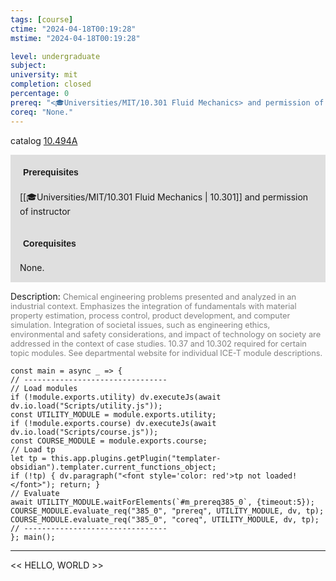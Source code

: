 ```yaml
---
tags: [course]
ctime: "2024-04-18T00:19:28"
mstime: "2024-04-18T00:19:28"

level: undergraduate
subject: 
university: mit
completion: closed
percentage: 0
prereq: "<🎓Universities/MIT/10.301 Fluid Mechanics> and permission of instructor"
coreq: "None."
---
```


catalog [10.494A](http://student.mit.edu/catalog/m10a.html#10.494A)

<span style="display: block; padding: 15px; background-color: rgb(100, 100, 100, 0.2);"><font id="m_prereq385_0" style="display: block; font-family: Arial, sans-serif; font-weight: bold; padding: 5px">Prerequisites</font><br><span id="prereq385_0">[[🎓Universities/MIT/10.301 Fluid Mechanics | 10.301]] and permission of instructor</span></span>
<span style="display: block; padding: 15px; background-color: rgb(100, 100, 100, 0.2);"><font id="m_coreq385_0" style="display: block; font-family: Arial, sans-serif; font-weight: bold; padding: 5px">Corequisites</font><br><span id="coreq385_0">None.</span></span>

<font style="">Description:</font>
<font style="color: grey; font-size: 0.8rem;">Chemical engineering problems presented and analyzed in an industrial context. Emphasizes the integration of fundamentals with material property estimation, process control, product development, and computer simulation. Integration of societal issues, such as engineering ethics, environmental and safety considerations, and impact of technology on society are addressed in the context of case studies. 10.37 and 10.302 required for certain topic modules. See departmental website for individual ICE-T module descriptions.</font>

```dataviewjs
const main = async _ => {
// --------------------------------
// Load modules
if (!module.exports.utility) dv.executeJs(await dv.io.load("Scripts/utility.js"));
const UTILITY_MODULE = module.exports.utility;
if (!module.exports.course) dv.executeJs(await dv.io.load("Scripts/course.js"));
const COURSE_MODULE = module.exports.course;
// Load tp
let tp = this.app.plugins.getPlugin("templater-obsidian").templater.current_functions_object;
if (!tp) { dv.paragraph("<font style='color: red'>tp not loaded!</font>"); return; }
// Evaluate
await UTILITY_MODULE.waitForElements(`#m_prereq385_0`, {timeout:5});
COURSE_MODULE.evaluate_req("385_0", "prereq", UTILITY_MODULE, dv, tp);
COURSE_MODULE.evaluate_req("385_0", "coreq", UTILITY_MODULE, dv, tp);
// --------------------------------
}; main();
```

---

<< HELLO, WORLD >>
